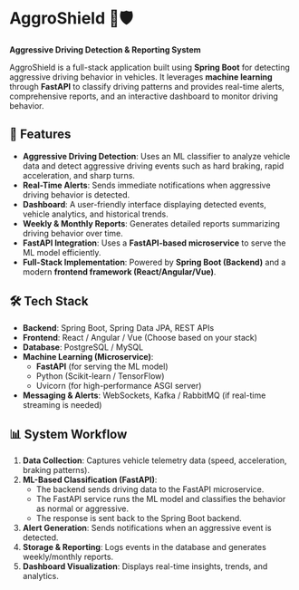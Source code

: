# AggroShield 🚗🛡️  
**Aggressive Driving Detection & Reporting System**  

AggroShield is a full-stack application built using **Spring Boot** for detecting aggressive driving behavior in vehicles. It leverages **machine learning** through **FastAPI** to classify driving patterns and provides real-time alerts, comprehensive reports, and an interactive dashboard to monitor driving behavior.  

## 🚀 Features  

- **Aggressive Driving Detection**: Uses an ML classifier to analyze vehicle data and detect aggressive driving events such as hard braking, rapid acceleration, and sharp turns.  
- **Real-Time Alerts**: Sends immediate notifications when aggressive driving behavior is detected.  
- **Dashboard**: A user-friendly interface displaying detected events, vehicle analytics, and historical trends.  
- **Weekly & Monthly Reports**: Generates detailed reports summarizing driving behavior over time.  
- **FastAPI Integration**: Uses a **FastAPI-based microservice** to serve the ML model efficiently.  
- **Full-Stack Implementation**: Powered by **Spring Boot (Backend)** and a modern **frontend framework (React/Angular/Vue)**.  

## 🛠️ Tech Stack  

- **Backend**: Spring Boot, Spring Data JPA, REST APIs  
- **Frontend**: React / Angular / Vue (Choose based on your stack)  
- **Database**: PostgreSQL / MySQL  
- **Machine Learning (Microservice)**:  
  - **FastAPI** (for serving the ML model)  
  - Python (Scikit-learn / TensorFlow)  
  - Uvicorn (for high-performance ASGI server)  
- **Messaging & Alerts**: WebSockets, Kafka / RabbitMQ (if real-time streaming is needed)  

## 📊 System Workflow  

1. **Data Collection**: Captures vehicle telemetry data (speed, acceleration, braking patterns).  
2. **ML-Based Classification (FastAPI)**:  
   - The backend sends driving data to the FastAPI microservice.  
   - The FastAPI service runs the ML model and classifies the behavior as normal or aggressive.  
   - The response is sent back to the Spring Boot backend.  
3. **Alert Generation**: Sends notifications when an aggressive event is detected.  
4. **Storage & Reporting**: Logs events in the database and generates weekly/monthly reports.  
5. **Dashboard Visualization**: Displays real-time insights, trends, and analytics.  

